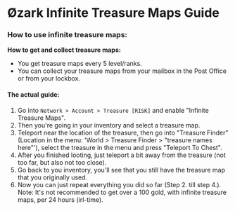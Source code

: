 # Øzark Infinite Treasure Maps Guide


### How to use infinite treasure maps:
**How to get and collect treasure maps:**
- You get treasure maps every 5 level/ranks.
- You can collect your treasure maps from your mailbox in the Post Office or from your lockbox.

#### The actual guide:
1. Go into `Network > Account > Treasure [RISK]` and enable "Infinite Treasure Maps".
2. Then you're going in your inventory and select a treasure map.
3. Teleport near the location of the treasure, then go into "Treasure Finder" (Location in the menu: 'World > Treasure Finder > "treasure names here"'), select the treasure in the menu and press "Teleport To Chest".
4. After you finished looting, just teleport a bit away from the treasure (not too far, but also not too close).
5. Go back to you inventory, you'll see that you still have the treasure map that you originally used.
6. Now you can just repeat everything you did so far (Step 2. till step 4.).
Note: It's not recommended to get over a 100 gold, with infinite treasure maps, per 24 hours (irl-time).